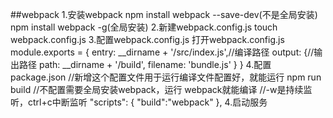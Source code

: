 ##webpack
1.安装webpack
    npm install webpack --save-dev(不是全局安装)
    npm install webpack -g(全局安装)
2.新建webpack.config.js
    touch webpack.config.js
3.配置webpack.config.js
    打开webpack.config.js
    module.exports = {
      entry: __dirname + '/src/index.js',//编译路径
      output: {//输出路径
        path: __dirname + '/build',
        filename: 'bundle.js'
      }
    }
4.配置package.json
//新增这个配置文件用于运行编译文件配置好，就能运行 npm run build
//不配置需要全局安装webpack，运行 webpack就能编译
//-w是持续监听，ctrl+c中断监听
"scripts": {
  "build":"webpack"
},
4.启动服务
